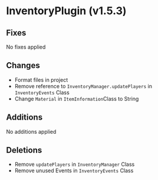 # InventoryPlugin (v1.5.3)

## Fixes

No fixes applied

## Changes

- Format files in project
- Remove reference to `InventoryManager.updatePlayers` in `InventoryEvents` Class
- Change `Material` in `ItemInformation`Class to String

## Additions

No additions applied

## Deletions

- Remove `updatePlayers` in `InventoryManager` Class
- Remove unused Events in `InventoryEvents` Class